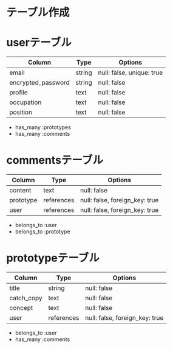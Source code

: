 # テーブル作成

# userテーブル

| Column              | Type   | Options     |
| ------------------- | ------ | ----------  |
| email               | string | null: false, unique: true |
| encrypted_password  | string | null: false |
| profile             | text   | null: false |
| occupation          | text   | null: false |
| position            | text   | null: false |

- has_many :prototypes
- has_many :comments


# commentsテーブル

| Column    | Type       | Options     |
| --------- | ---------- | ----------- |
| content   | text       | null: false |
| prototype | references | null: false, foreign_key: true |
| user      | references | null: false, foreign_key: true |

- belongs_to :user
- belongs_to :prototype


# prototypeテーブル

| Column     | Type       | Options     |
| ---------- | ---------- | ----------- |
| title      | string     | null: false |
| catch_copy | text       | null: false |
| concept    | text       | null: false |
| user       | references | null: false, foreign_key: true |

- belongs_to :user
- has_many :comments